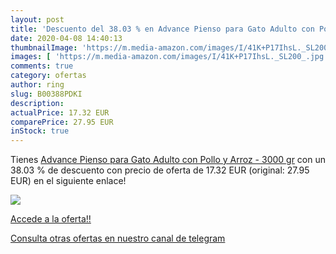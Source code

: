 ```yaml
---
layout: post
title: 'Descuento del 38.03 % en Advance Pienso para Gato Adulto con Poll'
date: 2020-04-08 14:40:13
thumbnailImage: 'https://m.media-amazon.com/images/I/41K+P17IhsL._SL200_.jpg'
images: [ 'https://m.media-amazon.com/images/I/41K+P17IhsL._SL200_.jpg' ]
comments: true
category: ofertas
author: ring
slug: B00388PDKI
description:
actualPrice: 17.32 EUR
comparePrice: 27.95 EUR
inStock: true
---
```


Tienes [Advance Pienso para Gato Adulto con Pollo y Arroz - 3000 gr](https://www.amazon.com/dp/B00388PDKI/?tag=redken08-20) con un 38.03 % de descuento con precio de oferta de 17.32 EUR (original: 27.95 EUR) en el siguiente enlace!

[![](https://m.media-amazon.com/images/I/41K+P17IhsL._SL200_.jpg)](https://www.amazon.com/dp/B00388PDKI/?tag=redken08-20)

[Accede a la oferta!!](https://www.amazon.com/dp/B00388PDKI/?tag=redken08-20)

[Consulta otras ofertas en nuestro canal de telegram](https://t.me/s/ofertas25)
